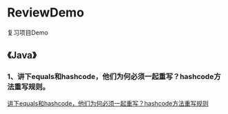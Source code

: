 # ReviewDemo

复习项目Demo

## **《Java》**

### 1、讲下equals和hashcode，他们为何必须一起重写？hashcode方法重写规则。

[讲下equals和hashcode，他们为何必须一起重写？hashcode方法重写规则]("https://github.com/XuanYuan1122/ReviewDemo/blob/master/MD/%E8%AE%B2%E4%B8%8Bequals%E5%92%8Chashcode%EF%BC%8C%E4%BB%96%E4%BB%AC%E4%B8%BA%E4%BD%95%E5%BF%85%E9%A1%BB%E4%B8%80%E8%B5%B7%E9%87%8D%E5%86%99%EF%BC%9Fhashcode%E6%96%B9%E6%B3%95%E9%87%8D%E5%86%99%E8%A7%84%E5%88%99%E3%80%82.md")
